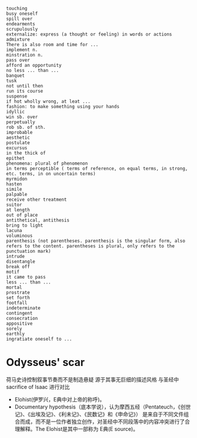 ```
touching
busy oneself
spill over
endearments
scrupulously
externalize: express (a thought or feeling) in words or actions
admixture
There is also room and time for ...
implement n.
minstration n.
pass over
afford an opportunity
no less ... than ...
banquet
tusk
not until then
run its course
suspense
if hot wholly wrong, at leat ...
fashion: to make something using your hands
idyllic
win sb. over
perpetually
rob sb. of sth.
improbable
aesthetic
postulate
excursus
in the thick of
epithet
phenomena: plural of phenomenon
in terms perceptible ( terms of reference, on equal terms, in strong, etc. terms, in on uncertain terms)
myrmidon
hasten
simile
palpable
receive other treatment
suitor
at length
out of place
antithetical, antithesis
bring to light
lacuna
voluminous
parenthesis (not parentheses. parenthesis is the singular form, also refers to the content. parentheses is plural, only refers to the punctuation mark)
intrude
disentangle
break off
motif
it came to pass
less ... than ...
mortal
prostrate
set forth
footfall
indeterminate
contingent
consecration
appositive
sorely
earthly
ingratiate oneself to ...
```

# Odysseus' scar
荷马史诗控制叙事节奏而不是制造悬疑
源于其事无巨细的描述风格
与圣经中 sacrifice of Isaac 进行对比
  - Elohist(伊罗兴，E典中对上帝的称呼)。
  - Documentary hypothesis（底本学说），认为摩西五经（Pentateuch，《创世记》、《出埃及记》、《利未记》、《民数记》和《申命记》）
  是来自于不同文件组合而成，而不是一位作者独立创作，对圣经中不同段落中的内容冲突进行了合理解释。The Elohist是其中一部称为 E典(E source)。
